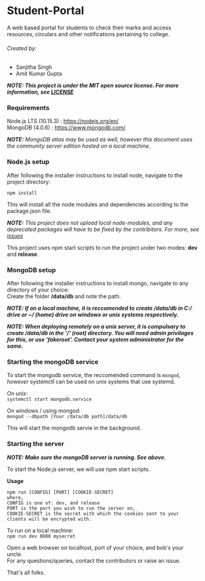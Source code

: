 # Student-Portal
 A web based portal for students to check their marks and access resources, circulars and other notifications pertaining to college.  
 
 ###### Created by:  
 * Sanjitha Singh
 * Amit Kumar Gupta  
 
 ***NOTE: This project is under the MIT open source license. For more information, see [LICENSE](./LICENSE)***
 
 ### Requirements
 Node.js LTS (10.15.3) : https://nodejs.org/en/  
 MongoDB (4.0.6) : https://www.mongodb.com/   
   
 ***NOTE:** MongoDB atlas may be used as well, however this document uses the community server edition hosted on a local machine.*     
   
 ### Node.js setup  
 After following the installer instructions to install node, navigate to the project directory:  
   
 `npm install`  
   
 This will install all the node modules and dependencies according to the package.json file.  
   
 ***NOTE:** This project does not upload local node-modules, and any deprecated packages will have to be fixed by the contribitors. For more, see [issues](https://github.com/Amit-Kumar-G/Student-Portal/issues)*
   
This project uses npm start scripts to run the project under two modes: **dev** and **release**.  

### MongoDB setup  
 After following the installer instructions to install mongo, navigate to any directory of your choice:  
   Create the folder **/data/db** and note the path.  
     
 ***NOTE: If on a local machine, it is reccomended to create /data/db in C:/ drive or ~/ (home) drive on windows or unix systems respectively.***    
   
  ***NOTE: When deploying remotely on a unix server, it is compulsary to create /data/db in the '/' (root) directory. You will need admin privilages for this, or use 'fakeroot'. Contact your system administrator for the same.***  
    

### Starting the mongoDB service  
To start the mongodb service, the reccomended command is `mongod`, _however_ systemctl can be used on unix systems that use systemd.  
  
On unix:  
`systemctl start mongodb.service`  
  
On windows / using mongod:  
`mongod --dbpath [Your /data/db path]/data/db`  
  
This will start the mongodb servie in the background.
  
### Starting the server  

***NOTE: Make sure the mongoDB server is running. See above.***  
  
To start the Node.js server, we will use npm start scripts.  
  
**Usage**  
  
`npm run [CONFIG] [PORT] [COOKIE-SECRET]`  
`where,`    
`CONFIG is one of: dev, and release`  
`PORT is the port you wish to run the server on,`    
`COOKIE-SECRET is the secret with which the cookies sent to your clients will be encrypted with.`  
  
    
To run on a local machine:  
  `npm run dev 8080 mysecret`  
    
Open a web browser on localhost, port of your choice, and bob's your uncle.  
For any questions/queries, contact the contributors or raise an issue.  

That's all folks.
